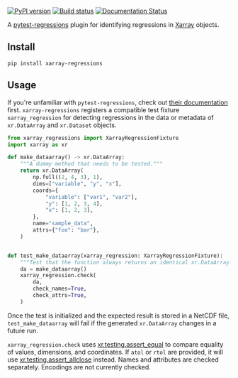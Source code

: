 [![PyPI version](https://badge.fury.io/py/xarray-regressions.svg)](https://badge.fury.io/py/xarray-regressions)
[![Build status](https://github.com/aazuspan/xarray-regressions/actions/workflows/ci.yaml/badge.svg)](https://github.com/aazuspan/xarray-regressions/actions/workflows/ci.yaml)
[![Documentation Status](https://readthedocs.org/projects/xarray-regressions/badge/?version=latest)](https://xarray-regressions.readthedocs.io/en/latest/?badge=latest)

A [pytest-regressions](https://pytest-regressions.readthedocs.io/en/latest/overview.html) plugin for identifying regressions in [Xarray](https://docs.xarray.dev/en/stable/) objects.

## Install

```
pip install xarray-regressions
```

## Usage

If you're unfamiliar with `pytest-regressions`, check out [their documentation](https://pytest-regressions.readthedocs.io/en/latest/overview.html) first. `xarray-regressions` registers a compatible test fixture `xarray_regression` for detecting regressions in the data or metadata of `xr.DataArray` and `xr.Dataset` objects.

```python
from xarray_regressions import XarrayRegressionFixture
import xarray as xr

def make_dataarray() -> xr.DataArray:
    """A dummy method that needs to be tested."""
    return xr.DataArray(
        np.full((2, 4, 3), 1),
        dims=["variable", "y", "x"],
        coords={
            "variable": ["var1", "var2"],
            "y": [1, 2, 3, 4],
            "x": [1, 2, 3],
        },
        name="sample_data",
        attrs={"foo": "bar"},
    )


def test_make_dataarray(xarray_regression: XarrayRegressionFixture):
    """Test that the function always returns an identical xr.DataArray."""
    da = make_dataarray()
    xarray_regression.check(
        da,
        check_names=True,
        check_attrs=True,
    )
```

Once the test is initialized and the expected result is stored in a NetCDF file, `test_make_dataarray` will fail if the generated `xr.DataArray` changes in a future run.

`xarray_regression.check` uses [xr.testing.assert_equal](https://docs.xarray.dev/en/stable/generated/xarray.testing.assert_equal.html) to compare equality of values, dimensions, and coordinates. If `atol` or `rtol` are provided, it will use [xr.testing.assert_allclose](https://docs.xarray.dev/en/latest/generated/xarray.testing.assert_allclose.html) instead. Names and attributes are checked separately. Encodings are not currently checked.
